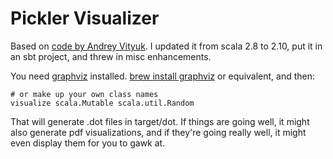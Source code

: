 Pickler Visualizer
==================

Based on [code by Andrey Vityuk](https://github.com/avityuk/scala-pickled-visualizer).
I updated it from scala 2.8 to 2.10, put it in an sbt project, and threw in misc enhancements.

You need [graphviz](http://www.graphviz.org) installed.  [brew install graphviz](http://mxcl.github.com/homebrew/) or equivalent, and then:

    # or make up your own class names
    visualize scala.Mutable scala.util.Random 

That will generate .dot files in target/dot. If things are going well,
it might also generate pdf visualizations, and if they're going really
well, it might even display them for you to gawk at.

